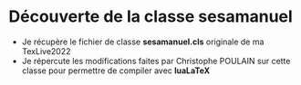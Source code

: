 # Découverte de la classe sesamanuel

- Je récupère le fichier de classe **sesamanuel.cls** originale de ma TexLive2022
- Je répercute les modifications faites par Christophe POULAIN sur cette classe pour permettre de compiler avec **luaLaTeX**